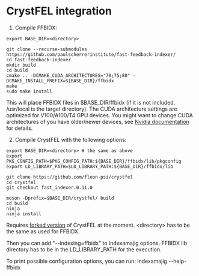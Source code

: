 # CrystFEL integration

1. Compile FFBIDX:

```
export BASE_DIR=<directory>

git clone --recurse-submodules https://github.com/paulscherrerinstitute/fast-feedback-indexer/
cd fast-feedback-indexer
mkdir build
cd build
cmake .. -DCMAKE_CUDA_ARCHITECTURES="70;75;80" -DCMAKE_INSTALL_PREFIX=${BASE_DIR}/ffbidx
make
sudo make install
```

This will place FFBIDX files in $BASE_DIR/ffbidx (if it is not included, /usr/local is the target directory).
The CUDA architecture settings are optimized for V100/A100/T4 GPU devices. 
You might want to change CUDA architectures of you have older/newer devices, see [Nvidia documentation](https://developer.nvidia.com/cuda-gpus) for details.

2. Compile CrystFEL with the following options:
```
export BASE_DIR=<directory> # the same as above
export PKG_CONFIG_PATH=$PKG_CONFIG_PATH:${BASE_DIR}/ffbidx/lib/pkgconfig
export LD_LIBRARY_PATH=$LD_LIBRARY_PATH:${BASE_DIR}/ffbidx/lib

git clone https://github.com/fleon-psi/crystfel
cd crystfel
git checkout fast_indexer.0.11.0

meson -Dprefix=$BASE_DIR/crystfel/ build
cd build
ninja
ninja install
```

Requires [forked version](https://github.com/fleon-psi/crystfel/tree/fast_indexer) of CrystFEL at the moment.
\<directory\> has to be the same as used for FFBIDX.

Then you can add "--indexing=ffbidx" to indexamajig options. FFBIDX lib directory has to be in the LD_LIBRARY_PATH for the execution.

To print possible configuration options, you can run:
indexamajig --help-ffbidx
